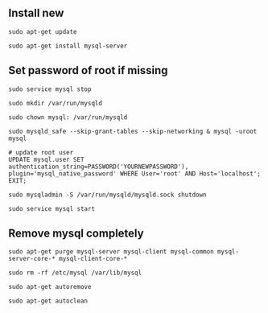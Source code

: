 
## Install new
`sudo apt-get update`

`sudo apt-get install mysql-server`

## Set password of root if missing
`sudo service mysql stop`

`sudo mkdir /var/run/mysqld`

`sudo chown mysql: /var/run/mysqld`

`sudo mysqld_safe --skip-grant-tables --skip-networking & mysql -uroot mysql`

```
# update root user
UPDATE mysql.user SET authentication_string=PASSWORD('YOURNEWPASSWORD'), plugin='mysql_native_password' WHERE User='root' AND Host='localhost';
EXIT;
```

`sudo mysqladmin -S /var/run/mysqld/mysqld.sock shutdown`

`sudo service mysql start`

## Remove mysql completely

`sudo apt-get purge mysql-server mysql-client mysql-common mysql-server-core-* mysql-client-core-*`

`sudo rm -rf /etc/mysql /var/lib/mysql`

`sudo apt-get autoremove`

`sudo apt-get autoclean`
